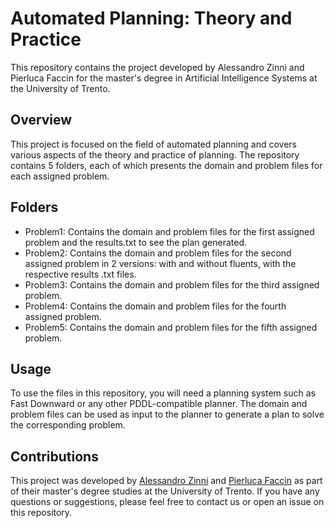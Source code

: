 # Automated Planning: Theory and Practice

This repository contains the project developed by Alessandro Zinni and Pierluca Faccin for the master's degree in Artificial Intelligence Systems at the University of Trento.

## Overview

This project is focused on the field of automated planning and covers various aspects of the theory and practice of planning. The repository contains 5 folders, each of which presents the domain and problem files for each assigned problem.

## Folders

- Problem1: Contains the domain and problem files for the first assigned problem and the results.txt to see the plan generated.
- Problem2: Contains the domain and problem files for the second assigned problem in 2 versions: with and without fluents, with the respective results .txt files.
- Problem3: Contains the domain and problem files for the third assigned problem.
- Problem4: Contains the domain and problem files for the fourth assigned problem.
- Problem5: Contains the domain and problem files for the fifth assigned problem.

## Usage

To use the files in this repository, you will need a planning system such as Fast Downward or any other PDDL-compatible planner. The domain and problem files can be used as input to the planner to generate a plan to solve the corresponding problem.

## Contributions

This project was developed by [Alessandro Zinni](https://github.com/Zinni98) and [Pierluca Faccin](https://github.com/pierlucafaccin) as part of their master's degree studies at the University of Trento. If you have any questions or suggestions, please feel free to contact us or open an issue on this repository.

